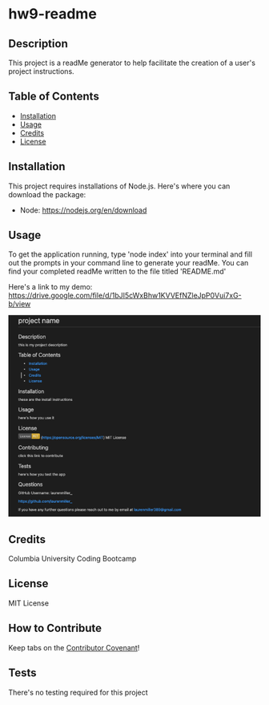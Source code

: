 # hw9-readme

## Description

This project is a readMe generator to help facilitate the creation of a user's project instructions.

## Table of Contents

- [Installation](#installation)
- [Usage](#usage)
- [Credits](#credits)
- [License](#license)

## Installation

This project requires installations of Node.js. Here's where you can download the package:
- Node: https://nodejs.org/en/download

## Usage

To get the application running, type 'node index' into your terminal and fill out the prompts in your command line to generate your readMe. You can find your completed readMe written to the file titled 'README.md' 

Here's a link to my demo: https://drive.google.com/file/d/1bJI5cWxBhw1KVVEfNZleJpP0Vui7xG-b/view

![screenshot of the input](./screenshot.png)

## Credits

Columbia University Coding Bootcamp

## License

MIT License

## How to Contribute

Keep tabs on the [Contributor Covenant](https://www.contributor-covenant.org/)!

## Tests

There's no testing required for this project